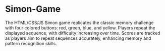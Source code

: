 # Simon-Game
The HTML/CSS/JS Simon game replicates the classic memory challenge with four colored buttons: red, green, blue, and yellow. Players repeat the displayed sequence, with difficulty increasing over time. Scores are tracked as players aim to repeat sequences accurately, enhancing memory and pattern recognition skills.
